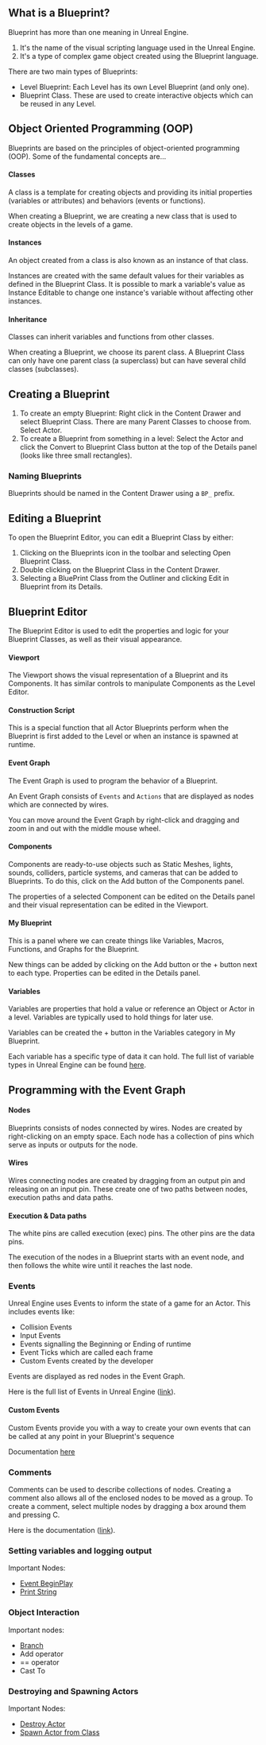 ## What is a Blueprint?
Blueprint has more than one meaning in Unreal Engine.
1.  It's the name of the visual scripting language used in the Unreal Engine. 
2.  It's a type of complex game object created using the Blueprint language.

There are two main types of Blueprints: 
- Level Blueprint: Each Level has its own Level Blueprint (and only one).
- Blueprint Class.  These are used to create interactive objects which can be reused in any Level.

## Object Oriented Programming (OOP)
Blueprints are based on the principles of object-oriented programming (OOP). Some of the fundamental concepts are...

#### Classes
A class is a template for creating objects and providing its initial properties (variables or attributes) and behaviors (events or functions).

When creating a Blueprint, we are creating a new class that is used to create objects in the levels of a game. 

#### Instances
An object created from a class is also known as an instance of that class.

Instances are created with the same default values for their variables as  defined in the Blueprint Class. It is possible to mark a variable's
value as Instance Editable to change one instance's variable without affecting other instances.

#### Inheritance
Classes can inherit variables and functions from other classes. 

When creating a Blueprint, we choose its parent class. A Blueprint Class can only have one parent class (a superclass) but can have several child classes (subclasses).

## Creating a Blueprint
1. To create an empty Blueprint: Right click in the Content Drawer and select Blueprint Class. There are many Parent Classes to choose from. Select Actor.
2. To create a Blueprint from something in a level: Select the Actor and click the Convert to Blueprint Class button at the top of the Details panel (looks like three small rectangles).

### Naming Blueprints
Blueprints should be named in the Content Drawer using a `BP_` prefix.

## Editing a Blueprint
To open the Blueprint Editor, you can edit a Blueprint Class by either:
1. Clicking on the Blueprints icon in the toolbar and selecting Open Blueprint Class.
2. Double clicking on the Blueprint Class in the Content Drawer.
3. Selecting a BluePrint Class from the Outliner and clicking Edit in Blueprint from its Details.

## Blueprint Editor
The Blueprint Editor is used to edit the properties and logic for your Blueprint Classes, as well as their visual appearance.

#### Viewport
The Viewport shows the visual representation of a Blueprint and its Components. It has similar controls to manipulate Components as the Level Editor.

#### Construction Script
This is a special function that all Actor Blueprints perform when the Blueprint is first added to the Level or when an instance is spawned at runtime.

#### Event Graph
The Event Graph is used to program the behavior of a Blueprint.

An Event Graph consists of `Events` and `Actions` that are displayed as nodes which are connected by wires.

You can move around the Event Graph by right-click and dragging and zoom in and out with the middle mouse wheel.

#### Components
Components are ready-to-use objects such as Static Meshes, lights, sounds, colliders, particle systems, and cameras that can be added to Blueprints. To do this, click on the Add button of the Components panel.

The properties of a selected Component can be edited on the Details panel and their visual representation can be edited in the Viewport.

#### My Blueprint
This is a panel where we can create things like Variables, Macros, Functions, and Graphs for the Blueprint.

New things can be added by clicking on the Add button or the + button next to each type. Properties can be edited in the Details panel.

#### Variables
Variables are properties that hold a value or reference an Object or Actor in a level. Variables are typically used to hold things for later use.

Variables can be created the + button in the Variables category in My Blueprint.

Each variable has a specific type of data it can hold. The full list of variable types in Unreal Engine can be found  [here](https://docs.unrealengine.com/5.4/en-US/ProgrammingAndScripting/Blueprints/UserGuide/Variables/).


## Programming with the Event Graph

#### Nodes
Blueprints consists of nodes connected by wires. Nodes are created by right-clicking on an empty space. Each node has a collection of pins which serve as inputs or outputs for the node.

#### Wires
Wires connecting nodes are created by dragging from an output pin and releasing on an input pin. These create one of two paths between nodes, execution paths and data paths.

#### Execution & Data paths
The white pins are called execution (exec) pins. The other pins are the data pins. 

The execution of the nodes in a Blueprint starts with an event node, and then follows the white wire until it reaches the last node.


### Events
Unreal Engine uses Events to inform the state of a game for an Actor. This includes events like:
- Collision Events
- Input Events
- Events signalling the Beginning or Ending of runtime
- Event Ticks which are called each frame
- Custom Events created by the developer

Events are displayed as red nodes in the Event Graph. 

Here is the full list of Events in Unreal Engine ([link](https://docs.unrealengine.com/5.4/en-US/events-in-unreal-engine/)).

#### Custom Events
Custom Events provide you with a way to create your own events that can be called at any point in your Blueprint's sequence

Documentation [here](https://docs.unrealengine.com/5.4/en-US/custom-events-in-unreal-engine/)


### Comments
Comments can be used to describe collections of nodes. Creating a comment also allows all of the enclosed nodes to be moved as a group. To create a comment, select multiple nodes by dragging a box around them and pressing C.

Here is the documentation ([link](https://docs.unrealengine.com/5.4/en-US/comments-in-unreal-engine/)).


### Setting variables and logging output

Important Nodes:
- [Event BeginPlay](https://docs.unrealengine.com/5.4/en-US/BlueprintAPI/AddEvent/EventBeginPlay/)
- [Print String](https://dev.epicgames.com/documentation/en-us/unreal-engine/BlueprintAPI/Development/PrintString?application_version=5.4)

### Object Interaction

Important nodes:
- [Branch](https://dev.epicgames.com/documentation/en-us/unreal-engine/BlueprintAPI/Utilities/FlowControl/Branch)
- Add operator
- == operator
- Cast To


### Destroying and Spawning Actors

Important Nodes:
- [Destroy Actor](https://dev.epicgames.com/documentation/en-us/unreal-engine/BlueprintAPI/EditorScripting/LevelUtility/DestroyActor?application_version=5.4)
- [Spawn Actor from Class](https://dev.epicgames.com/documentation/en-us/unreal-engine/spawning-and-destroying-unreal-engine-actors)
